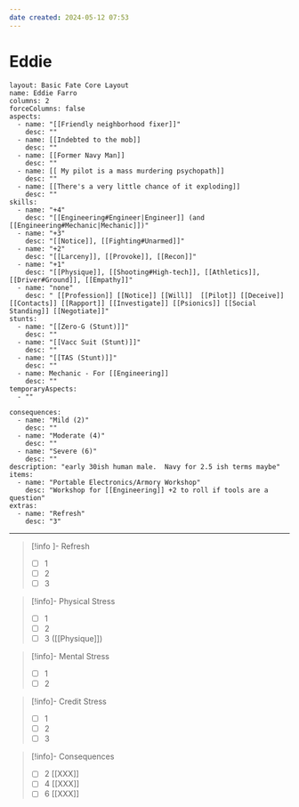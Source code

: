```yaml
---
date created: 2024-05-12 07:53
---
```

# Eddie

```statblock
layout: Basic Fate Core Layout
name: Eddie Farro
columns: 2
forceColumns: false
aspects:
  - name: "[[Friendly neighborhood fixer]]"
    desc: ""
  - name: [[Indebted to the mob]]
    desc: ""
  - name: [[Former Navy Man]]
    desc: ""
  - name: [[ My pilot is a mass murdering psychopath]]
    desc: ""
  - name: [[There's a very little chance of it exploding]]
    desc: ""
skills:
  - name: "+4"
    desc: "[[Engineering#Engineer|Engineer]] (and [[Engineering#Mechanic|Mechanic]])"
  - name: "+3"
    desc: "[[Notice]], [[Fighting#Unarmed]]"
  - name: "+2"
    desc: "[[Larceny]], [[Provoke]], [[Recon]]"
  - name: "+1"
    desc: "[[Physique]], [[Shooting#High-tech]], [[Athletics]], [[Driver#Ground]], [[Empathy]]"
  - name: "none"
    desc: " [[Profession]] [[Notice]] [[Will]]  [[Pilot]] [[Deceive]] [[Contacts]] [[Rapport]] [[Investigate]] [[Psionics]] [[Social Standing]] [[Negotiate]]"
stunts:
  - name: "[[Zero-G (Stunt)]]"
    desc: ""
  - name: "[[Vacc Suit (Stunt)]]"
    desc: ""
  - name: "[[TAS (Stunt)]]"
    desc: ""
  - name: Mechanic - For [[Engineering]]
    desc: ""
temporaryAspects: 
  - ""

consequences:
  - name: "Mild (2)"
    desc: ""
  - name: "Moderate (4)"
    desc: ""
  - name: "Severe (6)"
    desc: ""
description: "early 30ish human male.  Navy for 2.5 ish terms maybe"
items:
  - name: "Portable Electronics/Armory Workshop"
    desc: "Workshop for [[Engineering]] +2 to roll if tools are a question"
extras:
  - name: "Refresh"
    desc: "3"
```
--- 
> [!info ]- Refresh
> - [ ] 1
> - [ ] 2
> - [ ] 3

> [!info]- Physical Stress
> - [ ] 1
> - [ ] 2
> - [ ] 3  ([[Physique]])

> [!info]- Mental Stress
> - [ ] 1
> - [ ] 2

> [!info]- Credit Stress
> - [ ] 1
> - [ ] 2
> - [ ] 3

> [!info]- Consequences
> - [ ] 2 [[XXX]]
> - [ ] 4 [[XXX]]
> - [ ] 6 [[XXX]]